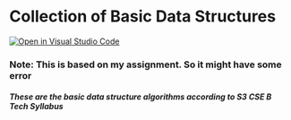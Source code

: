 # Collection of Basic Data Structures

[![Open in Visual Studio Code](https://open.vscode.dev/badges/open-in-vscode.svg)](https://open.vscode.dev/organization/repository)

### Note: This is based on my assignment. So it might have some error

##### These are the basic data structure algorithms according to S3 CSE B Tech Syllabus

